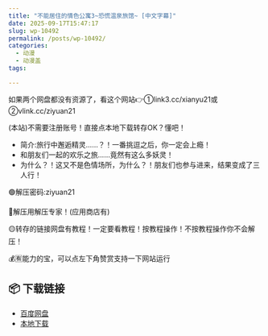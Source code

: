 ```yaml
---
title: "不能居住的情色公寓3~恐慌温泉旅馆~ [中文字幕]"
date: 2025-09-17T15:47:17
slug: wp-10492
permalink: /posts/wp-10492/
categories:
  - 动漫
  - 动漫盖
tags:

---
```


如果两个网盘都没有资源了，看这个网站👉①link3.cc/xianyu21或②vlink.cc/ziyuan21

(本站)不需要注册账号！直接点本地下载转存OK？懂吧！

*   简介:旅行中邂逅精灵……？！一番挑逗之后，你一定会上瘾！
*   和朋友们一起的欢乐之旅……竟然有这么多妖灵！
*   为什么？！这又不是色情场所，为什么？！朋友们也参与进来，结果变成了三人行！

🟢解压密码:ziyuan21

🔵解压用解压专家！(应用商店有)

🟡转存的链接网盘有教程！一定要看教程！按教程操作！不按教程操作你不会解压！

💰🈶能力的宝，可以点左下角赞赏支持一下网站运行

## 📦 下载链接
- [百度网盘](https://blziyuan21.com/pay-download/10492?key=ddf6b0b384&down_id=0)
- [本地下载](https://blziyuan21.com/pay-download/10492?key=ddf6b0b384&down_id=1)

